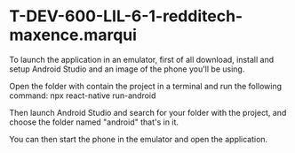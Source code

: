 # T-DEV-600-LIL-6-1-redditech-maxence.marqui

To launch the application in an emulator, first of all download, install and setup Android Studio and
an image of the phone you'll be using.

Open the folder with contain the project in a terminal and run the following command:
npx react-native run-android

Then launch Android Studio and search for your folder with the project, and choose the folder named "android" that's in it.

You can then start the phone in the emulator and open the application.

